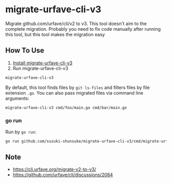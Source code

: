 # migrate-urfave-cli-v3

Migrate github.com/urfave/cli/v2 to v3.
This tool doesn't aim to the complete migration.
Probably you need to fix code manually after running this tool, but this tool makes the migration easy

## How To Use

1. [Install migrate-urfave-cli-v3](INSTALL.md)
2. Run migrate-urfave-cli-v3

```sh
migrate-urfave-cli-v3
```

By default, this tool finds files by `git ls-files` and filters files by file extension `.go`.
You can also pass migrated files via command line arguments:

```sh
migrate-urfave-cli-v3 cmd/foo/main.go cmd/bar/main.go
```

### go run

Run by `go run`:

```sh
go run github.com/suzuki-shunsuke/migrate-urfave-cli-v3/cmd/migrate-urfave-cli-v3@latest
```

## Note

- https://cli.urfave.org/migrate-v2-to-v3/
- https://github.com/urfave/cli/discussions/2084
